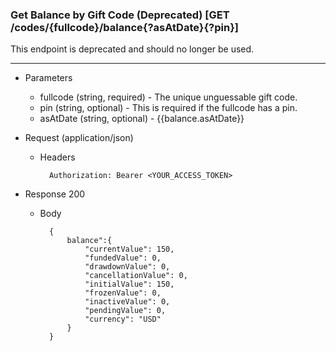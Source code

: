 ### Get Balance by Gift Code (Deprecated) [GET /codes/{fullcode}/balance{?asAtDate}{?pin}]
This endpoint is deprecated and should no longer be used. 

---
+ Parameters
    + fullcode (string, required) - The unique unguessable gift code.
    + pin (string, optional) - This is required if the fullcode has a pin.
    + asAtDate (string, optional) - {{balance.asAtDate}}

+ Request (application/json)
    + Headers
    
            Authorization: Bearer <YOUR_ACCESS_TOKEN>
    
+ Response 200
    + Body

            {
                balance":{
                    "currentValue": 150,
                    "fundedValue": 0,
                    "drawdownValue": 0,
                    "cancellationValue": 0,
                    "initialValue": 150,
                    "frozenValue": 0,
                    "inactiveValue": 0,
                    "pendingValue": 0,
                    "currency": "USD"
                }
            }
